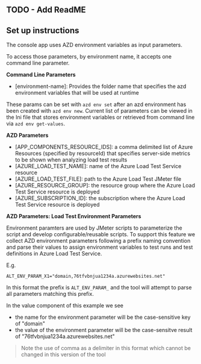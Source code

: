 ﻿## TODO - Add ReadME

## Set up instructions
The console app uses AZD environment variables as input parameters.

To access those parameters, by environment name, it accepts one
command line parameter.

**Command Line Parameters**
- [environment-name]: Provides the folder name that specifies the azd environment variables that will be used at runtime

These params can be set with `azd env set` after an azd environment
has been created with `azd env new`. Current list of parameters can
be viewed in the Ini file that stores environment variables or
retrieved from command line via `azd env get-values`.

**AZD Parameters**
- [APP_COMPONENTS_RESOURCE_IDS]: a comma delimited list of Azure Resources (specified by resourceId) that specifies server-side metrics to be shown when analyzing load test results
- [AZURE_LOAD_TEST_NAME]: name of the Azure Load Test Service resource
- [AZURE_LOAD_TEST_FILE]: path to the Azure Load Test JMeter file
- [AZURE_RESOURCE_GROUP]: the resource group where the Azure Load Test Service resource is deployed
- [AZURE_SUBSCRIPTION_ID]: the subscription where the Azure Load Test Service resource is deployed

**AZD Parameters: Load Test Environment Parameters**

Environment paramters are used by JMeter scripts to parameterize the script and develop configurable/reusable scripts.
To support this feature we collect AZD environment parameters following a prefix naming convention and parse their values to assign environment variables to test runs and test definitions in Azure Load Test Service.

E.g.
```
ALT_ENV_PARAM_X1="domain,76tfvbnjua1234a.azurewebsites.net"
```

In this format the prefix is `ALT_ENV_PARAM_` and the tool will attempt to parse all parameters matching this prefix.

In the value component of this example we see
- the name for the environment parameter will be the case-sensitive key of "domain" 
- the value of the environment parameter will be the case-sensitve result of "76tfvbnjua1234a.azurewebsites.net"

> Note the use of comma as a delimiter in this format which cannot be changed in this version of the tool